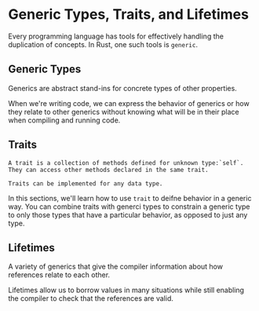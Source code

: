 # Generic Types, Traits, and Lifetimes

Every programming language has tools for effectively handling the duplication of concepts. In Rust, one such tools is `generic`.

## Generic Types

Generics are abstract stand-ins for concrete types of other properties.

When we're writing code, we can express the behavior of generics or how they relate to other generics without knowing what will be in their place when compiling and running code.

## Traits

```
A trait is a collection of methods defined for unknown type:`self`. They can access other methods declared in the same trait.

Traits can be implemented for any data type. 
```

In this sections, we'll learn how to use `trait` to deifne behavior in a generic way. You can combine traits with generci types to constrain a generic type to only those types that have a particular behavior, as opposed to just any type.

## Lifetimes

A variety of generics that give the compiler information about how references relate to each other.

Lifetimes allow us to borrow values in many situations while still enabling the compiler to check that the references are valid.


